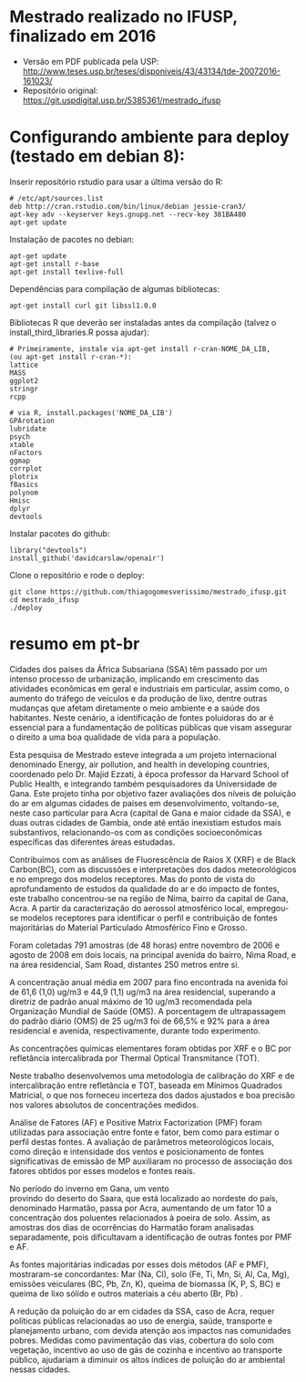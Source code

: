 # Mestrado realizado no IFUSP, finalizado em 2016

 - Versão em PDF publicada pela USP: http://www.teses.usp.br/teses/disponiveis/43/43134/tde-20072016-161023/
 - Repositório original: https://git.uspdigital.usp.br/5385361/mestrado_ifusp

# Configurando ambiente para deploy (testado em debian 8):

Inserir repositório rstudio para usar a última versão do R:

    # /etc/apt/sources.list
    deb http://cran.rstudio.com/bin/linux/debian jessie-cran3/
    apt-key adv --keyserver keys.gnupg.net --recv-key 381BA480
    apt-get update

Instalação de pacotes no debian:

    apt-get update
    apt-get install r-base 
    apt-get install texlive-full

Dependências para compilação de algumas bibliotecas:

    apt-get install curl git libssl1.0.0

Bibliotecas R que deverão ser instaladas antes da compilação
(talvez o install_third_libraries.R possa ajudar):

    # Primeiramente, instale via apt-get install r-cran-NOME_DA_LIB, 
    (ou apt-get install r-cran-*):
    lattice
    MASS
    ggplot2
    stringr
    rcpp
    
    # via R, install.packages('NOME_DA_LIB')
    GPArotation
    lubridate
    psych
    xtable
    nFactors
    ggmap
    corrplot
    plotrix
    fBasics
    polynom
    Hmisc
    dplyr
    devtools
   
Instalar pacotes do github:

    library("devtools")
    install_github('davidcarslaw/openair')

Clone o repositório e rode o deploy:

    git clone https://github.com/thiagogomesverissimo/mestrado_ifusp.git
    cd mestrado_ifusp
    ./deploy

# resumo em pt-br

Cidades dos países da África Subsariana (SSA) têm passado por um 
intenso processo de urbanização, implicando em crescimento das atividades 
econômicas em geral e industriais em particular, assim como, o aumento do 
tráfego de veículos e da produção de lixo, dentre outras mudanças que 
afetam diretamente o meio ambiente e a saúde dos habitantes. 
Neste cenário, a identificação de fontes poluidoras do ar é essencial 
para a fundamentação de políticas públicas que visam assegurar o direito 
a uma boa qualidade de vida para a população.

Esta pesquisa de Mestrado esteve integrada a um projeto 
internacional denominado Energy, air pollution, and health 
in developing countries, coordenado pelo Dr. Majid Ezzati, 
à época professor da Harvard School of Public Health, e integrando 
também pesquisadores da Universidade de Gana. 
Este projeto tinha por objetivo fazer avaliações dos níveis de 
poluição do ar em algumas cidades de países em desenvolvimento, 
voltando-se, neste caso particular para Acra (capital de Gana e 
maior cidade da SSA), e duas outras cidades de Gambia, 
onde até então inexistiam estudos mais substantivos, 
relacionando-os com as condições socioeconômicas específicas 
das diferentes áreas estudadas.

Contribuímos com as análises de Fluorescência de Raios X (XRF) e de Black Carbon(BC), com as discussões e interpretações dos dados meteorológicos e no emprego dos modelos receptores. Mas do ponto de vista do aprofundamento de estudos da qualidade do ar e do impacto de fontes, este trabalho concentrou-se na região de Nima, bairro da capital de Gana, Acra. 
A partir da caracterização do aerossol atmosférico local, empregou-se modelos 
receptores para identificar o perfil e contribuição de fontes 
majoritárias do Material Particulado Atmosférico Fino 
e Grosso. 

Foram coletadas 791 amostras (de 48 horas) entre novembro de 2006 e 
agosto de 2008 em dois locais, na principal avenida do bairro, Nima Road, e na área 
residencial, Sam Road, distantes 250 metros entre si. 

A concentração anual média em 2007 para fino encontrada na avenida 
foi de 61,6 (1,0) ug/m3 e 44,9 (1,1) ug/m3 na área residencial, 
superando a diretriz de padrão anual máximo de 10 ug/m3 recomendada pela 
Organização Mundial de Saúde (OMS). A porcentagem de ultrapassagem 
do padrão diário (OMS) de 25 ug/m3 foi de 66,5% e 92% para a 
área residencial e avenida, respectivamente, durante todo experimento. 

As concentrações químicas elementares foram obtidas por XRF e o BC por 
refletância intercalibrada por Thermal Optical Transmitance (TOT). 

Neste trabalho desenvolvemos uma metodologia de calibração do XRF 
e de intercalibração entre refletância e TOT, 
baseada em Mínimos Quadrados Matricial, o que nos forneceu 
incerteza dos dados ajustados e boa precisão nos valores 
absolutos de concentrações medidos.

Análise de Fatores (AF) e Positive Matrix Factorization (PMF) foram utilizadas
para associação entre fonte e fator, bem como para estimar o perfil destas fontes. 
A avaliação de parâmetros meteorológicos locais, como direção e intensidade 
dos ventos e posicionamento de fontes significativas de emissão de MP 
auxiliaram no processo de associação dos fatores obtidos por esses modelos e 
fontes reais. 

No período do inverno em Gana, um vento  
provindo do deserto do Saara, que está localizado ao nordeste do país, denominado Harmatão, 
passa por Acra, aumentando de um fator 10 a concentração dos poluentes 
relacionados à poeira de solo. Assim, as amostras dos dias de ocorrências 
do Harmatão foram analisadas separadamente, pois dificultavam a 
identificação de outras fontes por PMF e AF.

As fontes majoritárias indicadas por esses dois métodos (AF e PMF), 
mostraram-se concordantes: Mar (Na, Cl), solo (Fe, Ti, Mn, 
Si, Al, Ca, Mg), emissões veiculares (BC, Pb, Zn, K), queima de 
biomassa (K, P, S, BC) e queima de lixo sólido e outros materiais a céu aberto (Br, Pb) . 

A redução da poluição do ar em cidades da SSA, caso de Acra, 
requer políticas públicas relacionadas ao uso de energia, saúde, 
transporte e planejamento urbano, com devida atenção 
aos impactos nas comunidades pobres. 
Medidas como pavimentação das vias, cobertura do solo com vegetação, 
incentivo ao uso de gás de cozinha e incentivo ao transporte público, 
ajudariam a diminuir os altos índices de poluição do ar ambiental nessas cidades.
